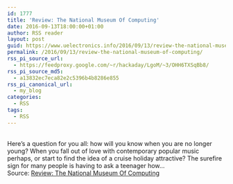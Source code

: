 ```yaml
---
id: 1777
title: 'Review: The National Museum Of Computing'
date: 2016-09-13T18:00:00+01:00
author: RSS reader
layout: post
guid: https://www.uelectronics.info/2016/09/13/review-the-national-museum-of-computing/
permalink: /2016/09/13/review-the-national-museum-of-computing/
rss_pi_source_url:
  - https://feedproxy.google.com/~r/hackaday/LgoM/~3/OHH6TXSqBb8/
rss_pi_source_md5:
  - a13832ec7eca82e2c5396b4b8286e855
rss_pi_canonical_url:
  - my_blog
categories:
  - RSS
tags:
  - RSS
---
```

&#013;  
Here’s a question for you all: how will you know when you are no longer young? When you fall out of love with contemporary popular music perhaps, or start to find the idea of a cruise holiday attractive? The surefire sign for many people is having to ask a teenager how…&#013;  
Source: <a href="https://feedproxy.google.com/~r/hackaday/LgoM/~3/OHH6TXSqBb8/" target="_blank">Review: The National Museum Of Computing</a>